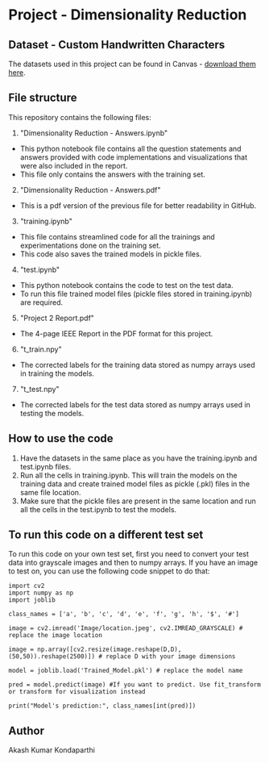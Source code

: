 # Project - Dimensionality Reduction


## Dataset - Custom Handwritten Characters

The datasets used in this project can be found in Canvas - [download them here](https://ufl.instructure.com/courses/479519/files/folder/Project%202).

## File structure

This repository contains the following files:   
1. "Dimensionality Reduction - Answers.ipynb"
  - This python notebook file contains all the question statements and answers provided with code implementations and visualizations that were also included in the report.
  - This file only contains the answers with the training set.
2. "Dimensionality Reduction - Answers.pdf"
  - This is a pdf version of the previous file for better readability in GitHub.
3. "training.ipynb"
  - This file contains streamlined code for all the trainings and experimentations done on the training set.
  - This code also saves the trained models in pickle files.
4. "test.ipynb"
  - This python notebook contains the code to test on the test data.
  - To run this file trained model files (pickle files stored in training.ipynb) are required.
5. "Project 2 Report.pdf"
  - The 4-page IEEE Report in the PDF format for this project.
6. "t_train.npy"
  - The corrected labels for the training data stored as numpy arrays used in training the models.
7. "t_test.npy"
  - The corrected labels for the test data stored as numpy arrays used in testing the models.

## How to use the code

1. Have the datasets in the same place as you have the training.ipynb and test.ipynb files.
2. Run all the cells in training.ipynb. This will train the models on the training data and create trained model files as pickle (.pkl) files in the same file location.
3. Make sure that the pickle files are present in the same location and run all the cells in the test.ipynb to test the models.

## To run this code on a different test set

To run this code on your own test set, first you need to convert your test data into grayscale images and then to numpy arrays. If you have an image to test on, you can use the following code snippet to do that:

```
import cv2
import numpy as np
import joblib

class_names = ['a', 'b', 'c', 'd', 'e', 'f', 'g', 'h', '$', '#']

image = cv2.imread('Image/location.jpeg', cv2.IMREAD_GRAYSCALE) # replace the image location

image = np.array([cv2.resize(image.reshape(D,D),(50,50)).reshape(2500)]) # replace D with your image dimensions

model = joblib.load('Trained_Model.pkl') # replace the model name

pred = model.predict(image) #If you want to predict. Use fit_transform or transform for visualization instead

print("Model's prediction:", class_names[int(pred)])
```

## Author
Akash Kumar Kondaparthi
